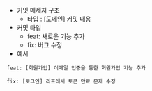 
- 커밋 메세지 구조
    - 타입 : [도메인] 커밋 내용
- 커밋 타입
    - feat: 새로운 기능 추가
    - fix: 버그 수정
- 예시 
```
feat: [회원가입] 이메일 인증을 통한 회원가입 기능 추가

fix: [로그인] 리프레시 토큰 만료 문제 수정

```